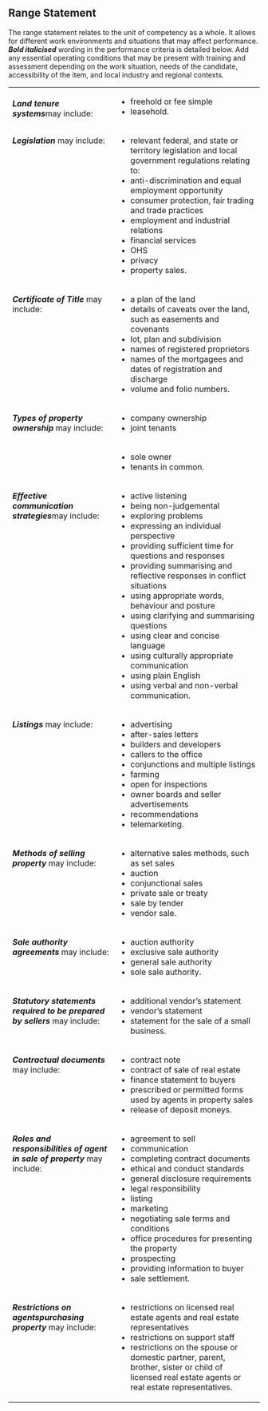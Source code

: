 ## Range Statement

The range statement relates to the unit of competency as a whole. It allows for different work environments and situations that may affect performance. ***Bold italicised*** wording in the performance criteria is detailed below. Add any essential operating conditions that may be present with training and assessment depending on the work situation, needs of the candidate, accessibility of the item, and local industry and regional contexts.

<table class="cpp-table" border="0" cellpadding="0" cellspacing="0">
	<tbody>
		<tr>
			<td valign="top"><br /><strong><em>Land tenure systems</em></strong>may include:</td>
			<td valign="top">
				<ul>
					<li>freehold or fee simple</li>
					<li>leasehold.</li>
				</ul>
			</td>
		</tr>
		<tr>
			<td valign="top">
				<p><strong><em>Legislation</em></strong> may include:</p>
			</td>
			<td valign="top">
				<ul>
					<li>relevant federal, and state or territory legislation and local government regulations relating to:</li>
					<li>anti-discrimination and equal employment opportunity</li>
					<li>consumer protection, fair trading and trade practices</li>
					<li>employment and industrial relations</li>
					<li>financial services</li>
					<li>OHS</li>
					<li>privacy</li>
					<li>property sales.</li>
				</ul>
			</td>
		</tr>
		<tr>
			<td valign="top">
				<p><strong><em>Certificate of Title</em></strong> may include:</p>
			</td>
			<td valign="top">
				<ul>
					<li>a plan of the land</li>
					<li>details of caveats over the land, such as easements and covenants</li>
					<li>lot, plan and subdivision</li>
					<li>names of registered proprietors</li>
					<li>names of the mortgagees and dates of registration and discharge</li>
					<li>volume and folio numbers.</li>
				</ul>
			</td>
		</tr>
		<tr>
			<td valign="top">
				<p><strong><em>Types of property ownership</em></strong> may include:</p>
			</td>
			<td valign="top">
				<ul>
					<li>company ownership</li>
					<li>joint tenants</li>
				</ul>
			</td>
		</tr>
		<tr>
			<td valign="top">
				<p><strong><em>&nbsp;</em></strong>
				</p>
			</td>
			<td valign="top">
				<ul>
					<li>sole owner</li>
					<li>tenants in common.</li>
				</ul>
			</td>
		</tr>
		<tr>
			<td valign="top">
				<p><strong><em>Effective communication strategies</em></strong>may include:</p>
			</td>
			<td valign="top">
				<ul>
					<li>active listening</li>
					<li>being non-judgemental</li>
					<li>exploring problems</li>
					<li>expressing an individual perspective</li>
					<li>providing sufficient time for questions and responses</li>
					<li>providing summarising and reflective responses in conflict situations</li>
					<li>using appropriate words, behaviour and posture</li>
					<li>using clarifying and summarising questions</li>
					<li>using clear and concise language</li>
					<li>using culturally appropriate communication</li>
					<li>using plain English</li>
					<li>using verbal and non-verbal communication.</li>
				</ul>
			</td>
		</tr>
		<tr>
			<td valign="top">
				<p><strong><em>Listings</em></strong> may include:</p>
			</td>
			<td valign="top">
				<ul>
					<li>advertising</li>
					<li>after-sales letters</li>
					<li>builders and developers</li>
					<li>callers to the office</li>
					<li>conjunctions and multiple listings</li>
					<li>farming</li>
					<li>open for inspections</li>
					<li>owner boards and seller advertisements</li>
					<li>recommendations</li>
					<li>telemarketing.</li>
				</ul>
			</td>
		</tr>
		<tr>
			<td valign="top">
				<p><strong><em>Methods of selling property</em></strong> may include:</p>
			</td>
			<td valign="top">
				<ul>
					<li>alternative sales methods, such as set sales</li>
					<li>auction</li>
					<li>conjunctional sales</li>
					<li>private sale or treaty</li>
					<li>sale by tender</li>
					<li>vendor sale.</li>
				</ul>
			</td>
		</tr>
		<tr>
			<td valign="top">
				<p><strong><em>Sale</em></strong><strong><em> authority agreements</em></strong> may include:</p>
			</td>
			<td valign="top">
				<ul>
					<li>auction authority</li>
					<li>exclusive sale authority</li>
					<li>general sale authority</li>
					<li>sole sale authority.</li>
				</ul>
			</td>
		</tr>
		<tr>
			<td valign="top">
				<p><strong><em>Statutory statements required to be prepared by sellers</em></strong> may include:</p>
			</td>
			<td valign="top">
				<ul>
					<li>additional vendor’s statement</li>
					<li>vendor’s statement</li>
					<li>statement for the sale of a small business.</li>
				</ul>
			</td>
		</tr>
		<tr>
			<td valign="top">
				<p><strong><em>Contractual documents</em></strong> may include:</p>
			</td>
			<td valign="top">
				<ul>
					<li>contract note</li>
					<li>contract of sale of real estate</li>
					<li>finance statement to buyers</li>
					<li>prescribed or permitted forms used by agents in property sales</li>
					<li>release of deposit moneys.</li>
				</ul>
			</td>
		</tr>
		<tr>
			<td valign="top">
				<p><strong><em>Roles and responsibilities</em> <em>of agent in sale of property </em></strong>may include:</p>
			</td>
			<td valign="top">
				<ul>
					<li>agreement to sell</li>
					<li>communication</li>
					<li>completing contract documents</li>
					<li>ethical and conduct standards</li>
					<li>general disclosure requirements</li>
					<li>legal responsibility</li>
					<li>listing</li>
					<li>marketing</li>
					<li>negotiating sale terms and conditions</li>
					<li>office procedures for presenting the property</li>
					<li>prospecting</li>
					<li>providing information to buyer</li>
					<li>sale settlement.</li>
				</ul>
			</td>
		</tr>
		<tr>
			<td valign="top">
				<p><strong><em>Restrictions on agents</em></strong><strong><em>purchasing property</em></strong> may include:</p>
			</td>
			<td valign="top">
				<ul>
					<li>restrictions on licensed real estate agents and real estate representatives</li>
					<li>restrictions on support staff</li>
					<li>restrictions on the spouse or domestic partner, parent, brother, sister or child of licensed real estate agents or real estate representatives.</li>
				</ul>
			</td>
		</tr>
	</tbody>
</table>